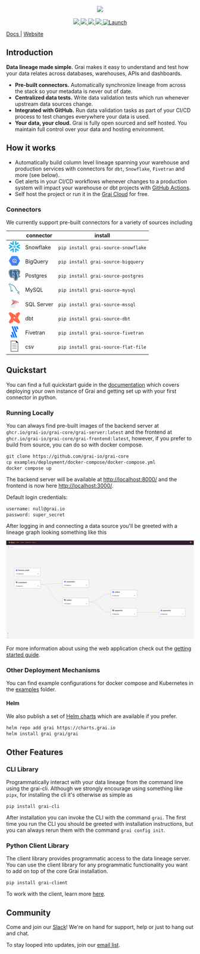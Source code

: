 <div align="center">
  <img src="docs/assets/Grai-Logo-Horizontal-2.png" width="375px"><br>
</div>


<p align="center">
  <a href="https://join.slack.com/t/graicommunity/shared_invite/zt-1il70kfeb-TaCm5fwHg_quWCpKNYyj6w">
    <img src="https://img.shields.io/badge/Slack-4A154B?style=for-the-badge&logo=slack&logoColor=white" height=22/>
  </a>
   <a href="https://github.com/grai-io/grai-core">
    <img src="https://img.shields.io/github/issues/grai-io/grai-core?style=flat-square" height=22/>
  </a>
  </a>
   <a href="https://github.com/grai-io/grai-core">
    <img src="https://img.shields.io/github/languages/top/grai-io/grai-core?style=flat-square" height=22/>
  </a>
  </a>
   <a href="https://github.com/grai-io/grai-core">
    <img src="https://img.shields.io/pypi/pyversions/grai-graph?style=for-the-badge" height=22/>
  </a>
  <a href=https://www.ycombinator.com/launches/H8h-grai-open-source-version-control-for-metadata target='_blank'>
    <img alt=Launch YC: ✨ Grai - Open-source   version control for metadata src=https://www.ycombinator.com/launches/H8h-grai-open-source-version-control-for-metadata/upvote_embed.svg height=22/>
   </a>
</p>

<p align="left">
  <a href="https://docs.grai.io/" title="Grai Documentation"> Docs </a> |
  <a href="https://www.grai.io" title="Grai Homepage"> Website </a>
</p>

## Introduction

**Data lineage made simple.**
Grai makes it easy to understand and test how your data relates across databases, warehouses, APIs and dashboards.

- **Pre-built connectors.** Automatically synchronize lineage from across the stack so your metadata is never out of date.
- **Centralized data tests.** Write data validation tests which run whenever upstream data sources change.
- **Integrated with GitHub.** Run data validation tasks as part of your CI/CD process to test changes everywhere your data is used.
- **Your data, your cloud.** Grai is fully open sourced and self hosted. You maintain full control over your data and hosting environment.

## How it works

- Automatically build column level lineage spanning your warehouse and production services with connectors for `dbt`, `Snowflake`, `Fivetran` and more (see below).
- Get alerts in your CI/CD workflows whenever changes to a production system will impact your warehouse or dbt projects with [GitHub Actions](https://github.com/grai-io/grai-actions-server).
- Self host the project or run it in the [Grai Cloud](https://app.grai.io) for free.

### Connectors

We currently support pre-built connectors for a variety of sources including

<center>

|                                                                    | connector  | install                             |
| ------------------------------------------------------------------ | ---------- | ----------------------------------- |
| <img src="resources/snowflake.png" alt= “” width="30" height="30"> | Snowflake  | `pip install grai-source-snowflake` |
| <img src="resources/bigquery.svg" alt= “” width="30" height="30">  | BigQuery   | `pip install grai-source-bigquery`  |
| <img src="resources/postgres.png" alt= “” width="30" height="30">  | Postgres   | `pip install grai-source-postgres`  |
| <img src="resources/mysql.png" alt= “” width="30" height="30">     | MySQL      | `pip install grai-source-mysql`     |
| <img src="resources/mssql.png" alt= “” width="30" height="30">     | SQL Server | `pip install grai-source-mssql`     |
| <img src="resources/dbt.png" alt= “” width="30" height="30">       | dbt        | `pip install grai-source-dbt`       |
| <img src="resources/fivetran.png" alt= “” width="30" height="30">  | Fivetran   | `pip install grai-source-fivetran`  |
| <img src="resources/csv.png" alt= “” width="30" height="30">       | csv        | `pip install grai-source-flat-file` |

</center>

## Quickstart

You can find a full quickstart guide in the [documentation](https://docs.grai.io/quick-start) which covers deploying your own instance of Grai and getting set up with your first connector in python.

### Running Locally

You can always find pre-built images of the backend server at `ghcr.io/grai-io/grai-core/grai-server:latest` and the frontend at `ghcr.io/grai-io/grai-core/grai-frontend:latest`, however, if you prefer to build from source, you can do so with docker compose.

```
git clone https://github.com/grai-io/grai-core
cp examples/deployment/docker-compose/docker-compose.yml
docker compose up
```

The backend server will be available at [http://localhost:8000/](http://localhost:8000/) and the frontend is now here [http://localhost:3000/](http://localhost:3000/).

Default login credentials:

```
username: null@grai.io
password: super_secret
```

After logging in and connecting a data source you'll be greeted with a lineage graph looking something like this

![](resources/frontend.png)

For more information about using the web application check out the [getting started guide](https://docs.grai.io/web-app/getting-started).

### Other Deployment Mechanisms

You can find example configurations for docker compose and Kubernetes in the [examples](/examples/deployment) folder.

#### Helm

We also publish a set of [Helm charts](https://charts.grai.io/) which are available if you prefer.

```
helm repo add grai https://charts.grai.io
helm install grai grai/grai
```

## Other Features

### CLI Library

Programmatically interact with your data lineage from the command line using the grai-cli. Although we strongly encourage using something like `pipx`, for installing the cli it's otherwise as simple as

```
pip install grai-cli
```

After installation you can invoke the CLI with the command `grai`. The first time you run the CLI you should be greeted with installation instructions, but you can always rerun them with the command `grai config init`.

### Python Client Library

The client library provides programmatic access to the data lineage server. You can use the client library for any programmatic functionality you want to add on top of the core Grai installation.

```
pip install grai-client
```

To work with the client, learn more [here](https://docs.grai.io/tooling/client).

## Community

Come and join our [Slack](https://join.slack.com/t/graicommunity/shared_invite/zt-1il70kfeb-TaCm5fwHg_quWCpKNYyj6w)! We're on hand for support, help or just to hang out and chat.

To stay looped into updates, join our [email list](https://www.grai.io/signup/).
